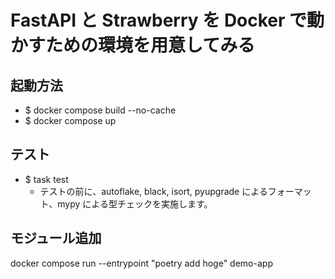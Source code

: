 # FastAPI と Strawberry を Docker で動かすための環境を用意してみる
## 起動方法
- $ docker compose build --no-cache
- $ docker compose up

## テスト
- $ task test
    - テストの前に、autoflake, black, isort, pyupgrade によるフォーマット、mypy による型チェックを実施します。

## モジュール追加
docker compose run --entrypoint "poetry add hoge" demo-app
